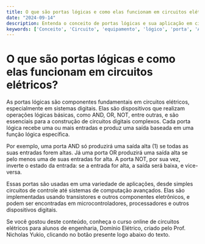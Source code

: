 ```yaml
---
title: O que são portas lógicas e como elas funcionam em circuitos elétricos?
date: "2024-09-14"
description: Entenda o conceito de portas lógicas e sua aplicação em circuitos elétricos.
keywords: ['Conceito', 'Circuito', 'equipamento', 'lógico', 'porta', 'Avançada']
---
```


# O que são portas lógicas e como elas funcionam em circuitos elétricos?

As portas lógicas são componentes fundamentais em circuitos elétricos, especialmente em sistemas digitais. Elas são dispositivos que realizam operações lógicas básicas, como AND, OR, NOT, entre outras, e são essenciais para a construção de circuitos digitais complexos. Cada porta lógica recebe uma ou mais entradas e produz uma saída baseada em uma função lógica específica.

Por exemplo, uma porta AND só produzirá uma saída alta (1) se todas as suas entradas forem altas. Já uma porta OR produzirá uma saída alta se pelo menos uma de suas entradas for alta. A porta NOT, por sua vez, inverte o estado da entrada: se a entrada for alta, a saída será baixa, e vice-versa.

Essas portas são usadas em uma variedade de aplicações, desde simples circuitos de controle até sistemas de computação avançados. Elas são implementadas usando transistores e outros componentes eletrônicos, e podem ser encontradas em microcontroladores, processadores e outros dispositivos digitais.

Se você gostou deste conteúdo, conheça o curso online de circuitos elétricos para alunos de engenharia, Domínio Elétrico, criado pelo Prof. Nicholas Yukio, clicando no botão presente logo abaixo do texto.